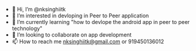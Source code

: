- 👋 Hi, I’m @nksinghiitk
- 👀 I’m interested in devloping in Peer to Peer application
- 🌱 I’m currently learning "how  to devlope the android app in peer to peer technology"
- 💞️ I’m looking to collaborate on app development
- 📫 How to reach me nksinghiitk@gmail.com or 919450136012

<!---
nksinghiitk/nksinghiitk is a ✨ special ✨ repository because its `README.md` (this file) appears on your GitHub profile.
You can click the Preview link to take a look at your changes.
--->
